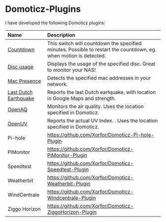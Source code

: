 # Domoticz-Plugins

I have developed the following Domoticz plugins:

| Name                                                                                   | Description
| :---                                                                                   | :---
| [Countdown](https://github.com/Xorfor/Domoticz-Countdown-Plugin)                       | This switch will countdown the specified minutes. Possible to restart the countdown, eg. when motion is detected.
| [Disc usage](https://github.com/Xorfor/Domoticz-Disc-usage-Plugin)                     | Displays the usage of the specified disc. Great to monitor your NAS!
| [Mac Presence](https://github.com/Xorfor/Domoticz-Mac-Presence-Plugin)                 | Detects the specified mac addresses in your network.
| [Last Dutch Earthquake](https://github.com/Xorfor/Domoticz-LastDutchEarthquake-Plugin) | Reports the last Dutch eartquake, with location in Google Maps and strength.
| [OpenAQ](https://github.com/Xorfor/Domoticz-OpenAQ-Plugin)                             | Monitors the air quality. Uses the location specified in Domoticz.
| [OpenUV](https://github.com/Xorfor/Domoticz-OpenUV-Plugin)                             | Reports the actual UV Index. . Uses the location specified in Domoticz.
| Pi-hole               | https://github.com/Xorfor/Domoticz-Pi-hole-Plugin
| PiMonitor             | https://github.com/Xorfor/Domoticz-PiMonitor-Plugin
| Speedtest             | https://github.com/Xorfor/Domoticz-Speedtest-Plugin
| Weatherbit            | https://github.com/Xorfor/Domoticz-Weatherbit-Plugin
| WindCentrale          | https://github.com/Xorfor/Domoticz-Windcentrale-Plugin 
| Ziggo Horizon         | https://github.com/Xorfor/Domoticz-ZiggoHorizon-Plugin
